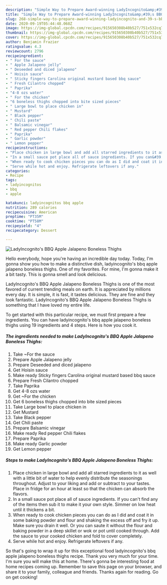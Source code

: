 ```yaml
---
description: "Simple Way to Prepare Award-winning LadyIncognito&amp;#39;s BBQ Apple Jalapeno Boneless Thighs"
title: "Simple Way to Prepare Award-winning LadyIncognito&amp;#39;s BBQ Apple Jalapeno Boneless Thighs"
slug: 268-simple-way-to-prepare-award-winning-ladyincognito-and-39-s-bbq-apple-jalapeno-boneless-thighs
date: 2020-09-19T05:44:48.068Z
image: https://img-global.cpcdn.com/recipes/915650308b40b527/751x532cq70/ladyincognitos-bbq-apple-jalapeno-boneless-thighs-recipe-main-photo.jpg
thumbnail: https://img-global.cpcdn.com/recipes/915650308b40b527/751x532cq70/ladyincognitos-bbq-apple-jalapeno-boneless-thighs-recipe-main-photo.jpg
cover: https://img-global.cpcdn.com/recipes/915650308b40b527/751x532cq70/ladyincognitos-bbq-apple-jalapeno-boneless-thighs-recipe-main-photo.jpg
author: Benjamin Frazier
ratingvalue: 4.3
reviewcount: 2796
recipeingredient:
- " For the sauce"
- " Apple Jalapeno jelly"
- " Deseeded and diced jalapeno"
- " Hoisin sauce"
- " Sticky fingers Carolina original mustard based bbq sauce"
- " Fresh Cilantro chopped"
- " Paprika"
- "4-8 ozs water"
- " For the chicken"
- "6 boneless thighs chopped into bite sized pieces"
- " Large bowl to place chicken in"
- " Mustard"
- " Black pepper"
- " Chili paste"
- " Balsamic vinegar"
- " Red pepper Chili flakes"
- " Paprika"
- " Garlic powder"
- " Lemon pepper"
recipeinstructions:
- "Place chicken in large bowl and add all starred ingredients to it as well with a little bit of water to help evenly distribute the seasonings throughout. Adjust to your liking and add or subtract to your tastes. Place in fridge for an hour at least so that the chicken can absorb the flavors."
- "In a small sauce pot place all of sauce ingredients. If you can&#39;t find any of the items then sub it to make it your own style. Simmer on low heat until it thickens a bit."
- "When ready to cook chicken pieces you can do as I did and coat it in some baking powder and flour and shaking the excess off and fry it up. Make sure you drain it well. Or you can saute it without the flour and baking powder in a deep skillet or wok or pot until cooked through. Add the sauce to your cooked chicken and fold to cover completely."
- "Serve while hot and enjoy. Refrigerate leftovers if any."
categories:
- Recipe
tags:
- ladyincognitos
- bbq
- apple

katakunci: ladyincognitos bbq apple 
nutrition: 289 calories
recipecuisine: American
preptime: "PT35M"
cooktime: "PT58M"
recipeyield: "4"
recipecategory: Dessert

---
```



![LadyIncognito&#39;s BBQ Apple Jalapeno Boneless Thighs](https://img-global.cpcdn.com/recipes/915650308b40b527/751x532cq70/ladyincognitos-bbq-apple-jalapeno-boneless-thighs-recipe-main-photo.jpg)

Hello everybody, hope you're having an incredible day today. Today, I'm gonna show you how to make a distinctive dish, ladyincognito&#39;s bbq apple jalapeno boneless thighs. One of my favorites. For mine, I'm gonna make it a bit tasty. This is gonna smell and look delicious.

LadyIncognito&#39;s BBQ Apple Jalapeno Boneless Thighs is one of the most favored of current trending meals on earth. It is appreciated by millions every day. It is simple, it is fast, it tastes delicious. They are fine and they look fantastic. LadyIncognito&#39;s BBQ Apple Jalapeno Boneless Thighs is something that I have loved my entire life.




To get started with this particular recipe, we must first prepare a few ingredients. You can have ladyincognito&#39;s bbq apple jalapeno boneless thighs using 19 ingredients and 4 steps. Here is how you cook it.

<!--inarticleads1-->

##### The ingredients needed to make LadyIncognito&#39;s BBQ Apple Jalapeno Boneless Thighs:

1. Take  ~For the sauce
1. Prepare  Apple Jalapeno jelly
1. Prepare  Deseeded and diced jalapeno
1. Get  Hoisin sauce
1. Make ready  Sticky fingers Carolina original mustard based bbq sauce
1. Prepare  Fresh Cilantro chopped
1. Take  Paprika
1. Get 4-8 ozs water
1. Get  ~For the chicken
1. Get 6 boneless thighs chopped into bite sized pieces
1. Take  Large bowl to place chicken in
1. Get  Mustard
1. Take  Black pepper
1. Get  Chili paste
1. Prepare  Balsamic vinegar
1. Make ready  Red pepper Chili flakes
1. Prepare  Paprika
1. Make ready  Garlic powder
1. Get  Lemon pepper




<!--inarticleads2-->

##### Steps to make LadyIncognito&#39;s BBQ Apple Jalapeno Boneless Thighs:

1. Place chicken in large bowl and add all starred ingredients to it as well with a little bit of water to help evenly distribute the seasonings throughout. Adjust to your liking and add or subtract to your tastes. Place in fridge for an hour at least so that the chicken can absorb the flavors.
1. In a small sauce pot place all of sauce ingredients. If you can&#39;t find any of the items then sub it to make it your own style. Simmer on low heat until it thickens a bit.
1. When ready to cook chicken pieces you can do as I did and coat it in some baking powder and flour and shaking the excess off and fry it up. Make sure you drain it well. Or you can saute it without the flour and baking powder in a deep skillet or wok or pot until cooked through. Add the sauce to your cooked chicken and fold to cover completely.
1. Serve while hot and enjoy. Refrigerate leftovers if any.




So that's going to wrap it up for this exceptional food ladyincognito&#39;s bbq apple jalapeno boneless thighs recipe. Thank you very much for your time. I'm sure you will make this at home. There's gonna be interesting food at home recipes coming up. Remember to save this page on your browser, and share it to your family, colleague and friends. Thanks again for reading. Go on get cooking!
